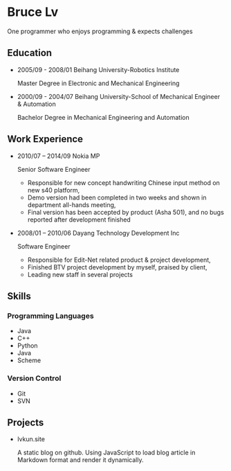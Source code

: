 # Bruce Lv

One programmer who enjoys programming & expects challenges

## Education

- 2005/09 - 2008/01 Beihang University-Robotics Institute

  Master Degree in Electronic and Mechanical Engineering

- 2000/09 - 2004/07 Beihang University-School of Mechanical Engineer & Automation

  Bachelor Degree in Mechanical Engineering and Automation

## Work Experience

- 2010/07 – 2014/09 Nokia MP

  Senior Software Engineer

  - Responsible for new concept handwriting Chinese input method on new s40 platform,
  - Demo version had been completed in two weeks and shown in department all-hands meeting,
  - Final version has been accepted by product (Asha 501), and no bugs reported after development finished

- 2008/01 – 2010/06 Dayang Technology Development Inc

  Software Engineer

  - Responsible for Edit-Net related product & project development,
  - Finished BTV project development by myself, praised by client,
  - Leading new staff in several projects

## Skills

### Programming Languages

- Java
- C++
- Python
- Java
- Scheme

### Version Control

- Git
- SVN

## Projects

- lvkun.site

  A static blog on github. Using JavaScript to load blog article in Markdown format and render it dynamically.